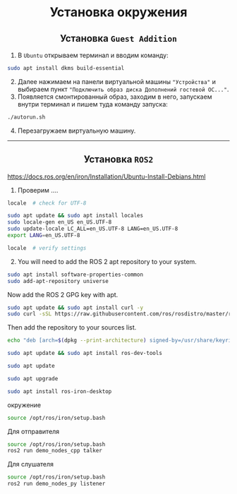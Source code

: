 <h1 align="center">Установка окружения</h1>

<h2 align="center">Установка <code>Guest Addition</code></h2>

1. В `Ubuntu` открываем терминал и вводим команду:
```bash
sudo apt install dkms build-essential
```
2. Далее нажимаем на панели виртуальной машины `"Устройства"` и выбираем пункт `"Подключить образ диска Дополнений гостевой ОС..."`.
3. Появляется смонтированный образ, заходим в него, запускаем внутри терминал и пишем туда команду запуска:
```bash
./autorun.sh
```

4. Перезагружаем виртуальную машину.

---

<h2 align="center">Установка <code>ROS2</code></h2>

https://docs.ros.org/en/iron/Installation/Ubuntu-Install-Debians.html

1. Проверим ....
```bash
locale  # check for UTF-8

sudo apt update && sudo apt install locales
sudo locale-gen en_US en_US.UTF-8
sudo update-locale LC_ALL=en_US.UTF-8 LANG=en_US.UTF-8
export LANG=en_US.UTF-8

locale  # verify settings
```
2. You will need to add the ROS 2 apt repository to your system.

```bash
sudo apt install software-properties-common
sudo add-apt-repository universe
```

Now add the ROS 2 GPG key with apt.

```bash
sudo apt update && sudo apt install curl -y
sudo curl -sSL https://raw.githubusercontent.com/ros/rosdistro/master/ros.key -o /usr/share/keyrings/ros-archive-keyring.gpg
```

Then add the repository to your sources list.

```bash
echo "deb [arch=$(dpkg --print-architecture) signed-by=/usr/share/keyrings/ros-archive-keyring.gpg] http://packages.ros.org/ros2/ubuntu $(. /etc/os-release && echo $UBUNTU_CODENAME) main" | sudo tee /etc/apt/sources.list.d/ros2.list > /dev/null
```

```bash
sudo apt update && sudo apt install ros-dev-tools
```

```bash
sudo apt update
```

```bash
sudo apt upgrade
```

```bash
sudo apt install ros-iron-desktop
```

окружение
```bash
source /opt/ros/iron/setup.bash
```
Для отправителя
```bash
source /opt/ros/iron/setup.bash
ros2 run demo_nodes_cpp talker
```
Для слушателя
```bash
source /opt/ros/iron/setup.bash
ros2 run demo_nodes_py listener
```